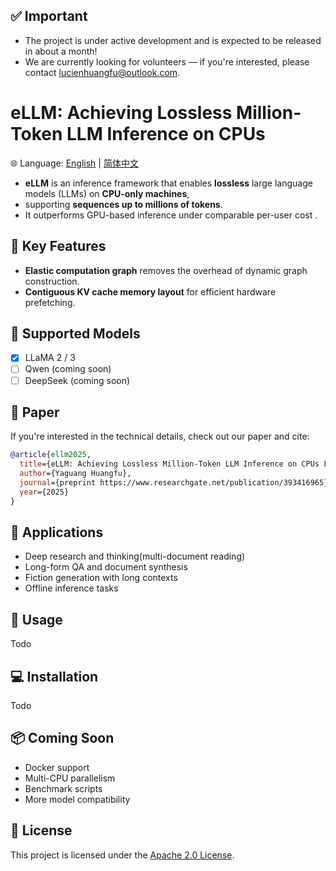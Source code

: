 ## ✅ Important
* The project is under active development and is expected to be released in about a month!  
* We are currently looking for volunteers — if you're interested, please contact lucienhuangfu@outlook.com.


# eLLM: Achieving Lossless Million-Token LLM Inference on CPUs
🌐 Language: [English](README.md) | [简体中文](README.zh-CN.md) 

* **eLLM** is an inference framework that enables **lossless** large language models (LLMs) on **CPU-only machines**, 
* supporting **sequences up to millions of tokens**. 
* It outperforms GPU-based inference under comparable per-user cost .

## 🚀 Key Features
* **Elastic computation graph** removes the overhead of dynamic graph construction.
* **Contiguous KV cache memory layout** for efficient hardware prefetching.


## 🧠 Supported Models

* [x] LLaMA 2 / 3
* [ ] Qwen (coming soon)
* [ ] DeepSeek (coming soon)

## 📄 Paper

If you're interested in the technical details, check out our paper and cite:

```bibtex
@article{ellm2025,
  title={eLLM: Achieving Lossless Million-Token LLM Inference on CPUs Faster Than GPUs},
  author={Yaguang Huangfu},
  journal={preprint https://www.researchgate.net/publication/393416965},
  year={2025}
}
```

## 🧪 Applications

* Deep research and thinking(multi-document reading)
* Long-form QA and document synthesis
* Fiction generation with long contexts
* Offline inference tasks


## 🔧 Usage

Todo


## 💻 Installation

Todo



## 📦 Coming Soon

* Docker support
* Multi-CPU parallelism
* Benchmark scripts
* More model compatibility

## 📜 License

This project is licensed under the [Apache 2.0 License](LICENSE).




